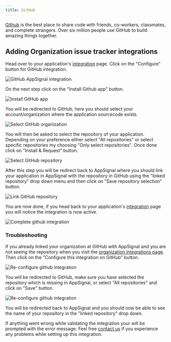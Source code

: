 ```yaml
---
title: GitHub
---
```


[Github][github] is the best place to share code with friends, co-workers, classmates, and complete strangers. Over six million people use GitHub to build amazing things together.

## Adding Organization issue tracker integrations

Head over to your application's [integration](https://appsignal.com/redirect-to/app?to=integrations) page. Click on the "Configure" button for GitHub integration.

<img src="/assets/images/screenshots/github/connfigure.png" style="max-width: 650px" alt="GitHub AppSignal integration">

On the next step click on the "Install Github app" button.

<img src="/assets/images/screenshots/github/install.png" style="max-width: 650px" alt="Install GitHub app">

You will be redirected to GitHub, here you should select your account/organization where the application sourcecode exists.

<img src="/assets/images/screenshots/github/github_org.png" style="max-width: 650px" alt="Select GitHub organization">

You will then be asked to select the repository of your application. Depending on your preference either select "All repositories" or select specific repositories my choosing "Only select repositories". Once done click on "Install & Request" button.

<img src="/assets/images/screenshots/github/github_repo.png" style="max-width: 650px" alt="Select GitHub repository">

After this step you will be redirect back to AppSignal where you should link your application in AppSignal with the repository in GitHub using the "linked repository" drop down menu and then click on "Save repository selection" button.

<img src="/assets/images/screenshots/github/link_repo.png" style="max-width: 650px" alt="Link GitHub repository">

You are now done, if you head back to your application's [integration](https://appsignal.com/redirect-to/app?to=integrations) page you will notice the integration is now active.

<img src="/assets/images/screenshots/github/linked.png" style="max-width: 650px" alt="Complete github integration">

### Troubleshooting

If you already linked your organization at GitHub with AppSignal and you are not seeing the repository when you visit the [organization integrations page](https://appsignal.com/redirect-to/organization?to=admin/integrations/github). Then click on the "Configure this integration on GitHub" button.

<img src="/assets/images/screenshots/github/re_configure.png" style="max-width: 650px" alt="Re-configure github integration">

You will be redirected to GitHub, make sure you have selected the repository which is missing in AppSignal, or select "All repositories" and click on "Save" button.

<img src="/assets/images/screenshots/github/select_repositories.png" style="max-width: 650px" alt="Re-configure github integration">

You will be redirected back to AppSignal and you should now be able to see the name of your repository in the "linked repository" drop down.

If anything went wrong while validating the integration your will be prompted with the error message.
Feel free [contact us](mailto:support@appsignal.com) if you experience any problems while setting up this integration.

[github]: https://github.com
